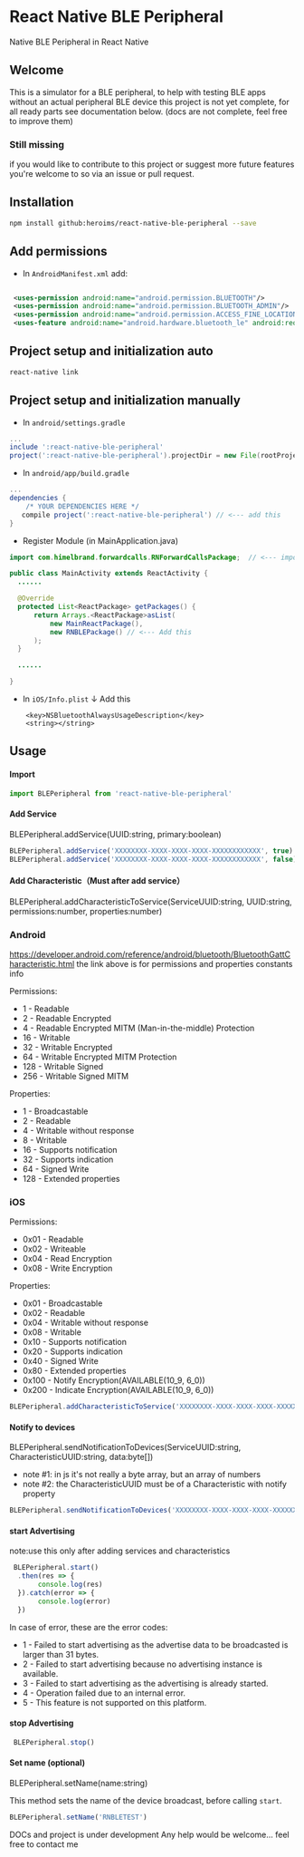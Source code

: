 # React Native BLE Peripheral
Native BLE Peripheral in React Native
## Welcome

This is a simulator for a BLE peripheral, to help with testing BLE apps without an actual peripheral BLE device
this project is not yet complete,
for all ready parts see documentation below.
(docs are not complete, feel free to improve them)

    
### Still missing

if you would like to contribute to this project or suggest more future features you're welcome to so via an issue or pull request.


## Installation

```bash
npm install github:heroims/react-native-ble-peripheral --save

```
## Add permissions
* In `AndroidManifest.xml` add:
```xml

 <uses-permission android:name="android.permission.BLUETOOTH"/>
 <uses-permission android:name="android.permission.BLUETOOTH_ADMIN"/>
 <uses-permission android:name="android.permission.ACCESS_FINE_LOCATION"/>
 <uses-feature android:name="android.hardware.bluetooth_le" android:required="true"/>
```
## Project setup and initialization auto
```bash
react-native link
```
## Project setup and initialization manually 

* In `android/settings.gradle`

```gradle
...
include ':react-native-ble-peripheral'
project(':react-native-ble-peripheral').projectDir = new File(rootProject.projectDir, '../node_modules/react-native-ble-peripheral/android')

```

* In `android/app/build.gradle`

```gradle
...
dependencies {
    /* YOUR DEPENDENCIES HERE */
   compile project(':react-native-ble-peripheral') // <--- add this
}

```

* Register Module (in MainApplication.java)

```java
import com.himelbrand.forwardcalls.RNForwardCallsPackage;  // <--- import

public class MainActivity extends ReactActivity {
  ......

  @Override
  protected List<ReactPackage> getPackages() {
      return Arrays.<ReactPackage>asList(
          new MainReactPackage(),
          new RNBLEPackage() // <--- Add this
      );
  }

  ......

}
```

* In `iOS/Info.plist`  ↓ Add this
```
	<key>NSBluetoothAlwaysUsageDescription</key>
	<string></string>
```

## Usage

#### Import

```javascript
import BLEPeripheral from 'react-native-ble-peripheral'
```

#### Add Service 
BLEPeripheral.addService(UUID:string, primary:boolean)
```javascript
BLEPeripheral.addService('XXXXXXXX-XXXX-XXXX-XXXX-XXXXXXXXXXXX', true) //for primary service
BLEPeripheral.addService('XXXXXXXX-XXXX-XXXX-XXXX-XXXXXXXXXXXX', false) //for non primary service
```
#### Add Characteristic（Must after add service）
BLEPeripheral.addCharacteristicToService(ServiceUUID:string, UUID:string, permissions:number, properties:number)
### Android
https://developer.android.com/reference/android/bluetooth/BluetoothGattCharacteristic.html
the link above is for permissions and properties constants info

Permissions:
* 1 - Readable
* 2 - Readable Encrypted
* 4 - Readable Encrypted MITM (Man-in-the-middle) Protection 
* 16 - Writable
* 32 - Writable Encrypted
* 64 - Writable Encrypted MITM Protection
* 128 - Writable Signed
* 256 - Writable Signed MITM

Properties:
* 1 - Broadcastable
* 2 - Readable
* 4 - Writable without response
* 8 - Writable
* 16 - Supports notification
* 32 - Supports indication
* 64 - Signed Write
* 128 - Extended properties

### iOS
Permissions:
* 0x01 - Readable
* 0x02 - Writeable
* 0x04 - Read Encryption
* 0x08 - Write Encryption

Properties:
* 0x01 - Broadcastable
* 0x02 - Readable
* 0x04 - Writable without response
* 0x08 - Writable
* 0x10 - Supports notification
* 0x20 - Supports indication
* 0x40 - Signed Write
* 0x80 - Extended properties
* 0x100 - Notify Encryption(AVAILABLE(10_9, 6_0))
* 0x200 - Indicate Encryption(AVAILABLE(10_9, 6_0))

```javascript
BLEPeripheral.addCharacteristicToService('XXXXXXXX-XXXX-XXXX-XXXX-XXXXXXXXXXXX', 'XXXXXXXX-XXXX-XXXX-XXXX-XXXXXXXXXXXX', 16 | 1, 8) //this is a Characteristic with read and write permissions and notify property
```
#### Notify to devices
BLEPeripheral.sendNotificationToDevices(ServiceUUID:string, CharacteristicUUID:string, data:byte[]) 
- note #1: in js it's not really a byte array, but an array of numbers
- note #2: the CharacteristicUUID must be of a Characteristic with notify property
```javascript
BLEPeripheral.sendNotificationToDevices('XXXXXXXX-XXXX-XXXX-XXXX-XXXXXXXXXXXX', 'XXXXXXXX-XXXX-XXXX-XXXX-XXXXXXXXXXXX', [0x10,0x01,0xA1,0x80]) //sends a notification to all connected devices that, using the char uuid given
```

#### start Advertising 
note:use this only after adding services and characteristics
```javascript
 BLEPeripheral.start()
  .then(res => {
       console.log(res)
  }).catch(error => {
       console.log(error)
  })
```

In case of error, these are the error codes:
* 1 - Failed to start advertising as the advertise data to be broadcasted is larger than 31 bytes.
* 2 - Failed to start advertising because no advertising instance is available.
* 3 - Failed to start advertising as the advertising is already started.
* 4 - Operation failed due to an internal error.
* 5 - This feature is not supported on this platform.


#### stop Advertising 
```javascript
 BLEPeripheral.stop()
```

#### Set name (optional)
BLEPeripheral.setName(name:string)

This method sets the name of the device broadcast, before calling `start`.
```javascript
BLEPeripheral.setName('RNBLETEST')
```

DOCs and project is under development 
Any help would be welcome...
feel free to contact me

